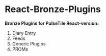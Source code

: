 # React-Bronze-Plugins

**Bronze Plugins for PulseTile React-version:**
1) Diary Entry
2) Feeds
3) Generic Plugins
4) PROMs